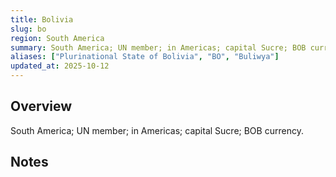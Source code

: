 ```yaml
---
title: Bolivia
slug: bo
region: South America
summary: South America; UN member; in Americas; capital Sucre; BOB currency.
aliases: ["Plurinational State of Bolivia", "BO", "Buliwya"]
updated_at: 2025-10-12
---
```


## Overview

South America; UN member; in Americas; capital Sucre; BOB currency.

## Notes

<!-- Add your first note below -->
